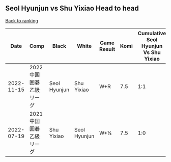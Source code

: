 ## Seol Hyunjun vs Shu Yixiao Head to head

[Back to ranking](../../index.md)




| **Date** | **Comp** | **Black** | **White** | **Game Result** | **Komi** | **Cumulative Seol Hyunjun Vs Shu Yixiao** | **Seol Hyunjun Streak** | **Shu Yixiao Streak** | 
| --- | --- | --- | --- | --- | --- | --- | --- | --- |
| 2022-11-15 | 2022中国囲碁乙級リーグ | Seol Hyunjun | Shu Yixiao | W+R | 7.5 | 1:1 | 0 | 1 | 
| 2022-07-19 | 2021中国囲碁乙級リーグ | Shu Yixiao | Seol Hyunjun | W+¼ | 7.5 | 1:0 | 1 | 0 |




